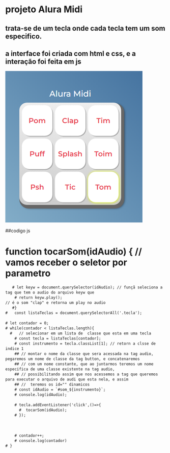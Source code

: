 # projeto Alura Midi

## trata-se de um tecla onde cada tecla tem um som especifico.
## a interface foi criada com html e css, e a interação foi feita em js

![imagem teclado midi](https://github.com/Jairo-GitHub-Principal/Oracle_One_Alura-Midi/blob/master/images/Screenshot_1.png?raw=true")

##codigo js

# function tocarSom(idAudio) { // vamos receber o seletor por parametro


    
       # let keyw = document.querySelector(idAudio); // funçã seleciona a tag que tem o audio do arquivo keyw que 
        # return keyw.play();                                                   // é o som "clap" e retorna um play no audio
       #}
    #   const listaTeclas = document.querySelectorAll('.tecla');
   
    # let contador = 0;
    # while(contador < listaTeclas.length){
      #   // selecionar em um lista de  classe que esta em uma tecla 
        # const tecla = listaTeclas[contador];
        # const instrumento = tecla.classList[1]; // retorn a clsse de indice 1  
        ## // montar o nome da classe que sera acessada na tag audio, pegaremos um nome de classe da tag button, e concatenaremos 
        ## // com um nome constante, que ao juntarmos teremos um nome especifica de uma classe existente na tag audio, 
        ## // possibilitando assim que nos acessemos a tag que queremos para executar o arquivo de audi que esta nela, e assim
        ## //  teremos os id="" dinamicos
        # const idAudio = `#som_${instrumento}`;
        # console.log(idAudio);
        
        # tecla.addEventListener('click',()=>{
          #  tocarSom(idAudio);
        # });
           
            
       
        # contador++;
        # console.log(contador)
    # }
